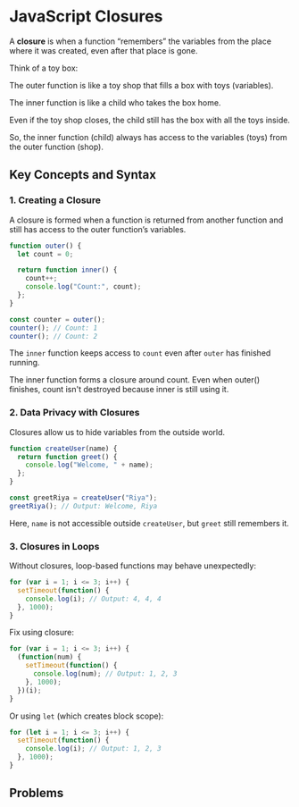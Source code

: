# JavaScript Closures

A **closure** is when a function “remembers” the variables from the place where it was created, even after that place is gone.

Think of a toy box:

The outer function is like a toy shop that fills a box with toys (variables).

The inner function is like a child who takes the box home.

Even if the toy shop closes, the child still has the box with all the toys inside.

So, the inner function (child) always has access to the variables (toys) from the outer function (shop).

## Key Concepts and Syntax

### 1. Creating a Closure

A closure is formed when a function is returned from another function and still has access to the outer function’s variables.

```js
function outer() {
  let count = 0;

  return function inner() {
    count++;
    console.log("Count:", count);
  };
}

const counter = outer();
counter(); // Count: 1
counter(); // Count: 2
```

The `inner` function keeps access to `count` even after `outer` has finished running.

The inner function forms a closure around count. Even when outer() finishes, count isn't destroyed because inner is still using it.

### 2. Data Privacy with Closures

Closures allow us to hide variables from the outside world.

```js
function createUser(name) {
  return function greet() {
    console.log("Welcome, " + name);
  };
}

const greetRiya = createUser("Riya");
greetRiya(); // Output: Welcome, Riya
```

Here, `name` is not accessible outside `createUser`, but `greet` still remembers it.

### 3. Closures in Loops

Without closures, loop-based functions may behave unexpectedly:

```js
for (var i = 1; i <= 3; i++) {
  setTimeout(function() {
    console.log(i); // Output: 4, 4, 4
  }, 1000);
}
```

Fix using closure:

```js
for (var i = 1; i <= 3; i++) {
  (function(num) {
    setTimeout(function() {
      console.log(num); // Output: 1, 2, 3
    }, 1000);
  })(i);
}
```

Or using `let` (which creates block scope):

```js
for (let i = 1; i <= 3; i++) {
  setTimeout(function() {
    console.log(i); // Output: 1, 2, 3
  }, 1000);
}
```

## Problems
